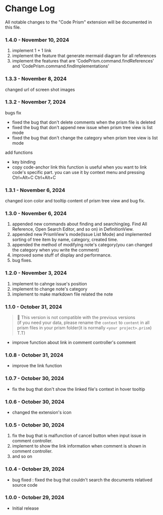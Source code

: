 # Change Log

All notable changes to the "Code Prism" extension will be documented in this file.

<!-- ### version - Month day, year -->

### 1.4.0 - November 10, 2024

1. implement 1 + 1 link
2. implement the feature that generate mermaid diagram for all references
3. implement the features that are 'CodePrism.command.findReferences' and 'CodePrism.command.findImplementations'

### 1.3.3 - November 8, 2024

changed url of screen shot images

### 1.3.2 - November 7, 2024

bugs fix

- fixed the bug that don't delete comments when the prism file is deleted
- fixed the bug that don't append new issue when prism tree view is list mode
- fixed the bug that don't change the category when prism tree view is list mode

add functions

- key binding
- copy code-anchor link
  this function is useful when you want to link code's specific part.
  you can use it by context menu and pressing Ctrl+Alt+C Ctrl+Alt+C

### 1.3.1 - November 6, 2024

changed icon color and tooltip content of prism tree view and bug fix.

### 1.3.0 - November 6, 2024

1. appended new commands about finding and searching(eg. Find All Reference, Open Search Editor, and so on) in DefinitionView.
2. appended new PrismView's mode(Issue List Mode) and implemented sorting of tree item by name, category, created time.
3. appended the method of modifying note's category(you can changed the category when you write the comment)
4. improved some stuff of display and performance.
5. bug fixes.

### 1.2.0 - November 3, 2024

1. implement to cahnge issue's position
2. implement to change note's category
3. implement to make markdown file related the note

### 1.1.0 - October 31, 2024

> 🚨 This version is not compatible with the previous versions  
>  (if you need your data, please rename the `context` to `content` in all prism files in your prism folder(it is normally `<your project>.prism`) T.T)

- improve function about link in comment controller's comment

### 1.0.8 - October 31, 2024

- improve the link function

### 1.0.7 - October 30, 2024

- fix the bug that don't show the linked file's context in hover tooltip

### 1.0.6 - October 30, 2024

- changed the extension's icon

### 1.0.5 - October 30, 2024

1. fix the bug that is malfunction of cancel button when input issue in comment controller.
2. implement to show the link information when comment is shown in comment controller.
3. and so on

### 1.0.4 - October 29, 2024

- bug fixed : fixed the bug that couldn't search the documents relatived source code

### 1.0.0 - October 29, 2024

- Initial release
